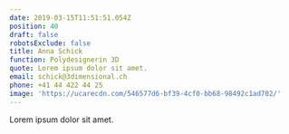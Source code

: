 ```yaml
---
date: 2019-03-15T11:51:51.054Z
position: 40
draft: false
robotsExclude: false
title: Anna Schick
function: Polydesignerin 3D
quote: Lorem ipsum dolor sit amet.
email: schick@3dimensional.ch
phone: +41 44 422 44 25
image: 'https://ucarecdn.com/546577d6-bf39-4cf0-bb68-98492c1ad702/'
---
```

Lorem ipsum dolor sit amet.
